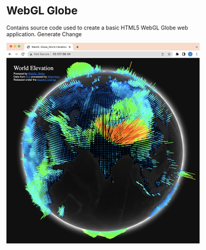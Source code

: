 # WebGL Globe

Contains source code used to create a basic HTML5 WebGL Globe web application.
Generate Change

![3D Globe](/docs/images/image9.png)
